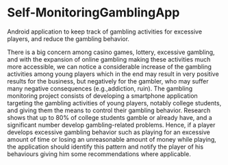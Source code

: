 # Self-MonitoringGamblingApp
Android application to keep track of gambling activities for excessive players, and reduce the gambling behavior.

There is a big concern among casino games, lottery, excessive gambling, and with the
expansion of online gambling making these activities much more accessible, we can
notice a considerable increase of the gambling activities among young players which in
the end may result in very positive results for the business, but negatively for the
gambler, who may suffer many negative consequences (e.g.,addiction, ruin). The
gambling monitoring project consists of developing a smartphone application targeting
the gambling activities of young players, notably college students, and giving them the
means to control their gambling behavior. Research shows that up to 80% of college
students gamble or already have, and a significant number develop gambling-related
problems. Hence, if a player develops excessive gambling behavior such as playing for
an excessive amount of time or losing an unreasonable amount of money while playing,
the application should identify this pattern and notify the player of his behaviours giving
him some recommendations where applicable.
